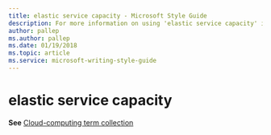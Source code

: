 ```yaml
---
title: elastic service capacity - Microsoft Style Guide
description: For more information on using 'elastic service capacity' in Microsoft documents, see 'Cloud-computing term collection.'
author: pallep
ms.author: pallep
ms.date: 01/19/2018
ms.topic: article
ms.service: microsoft-writing-style-guide
---
```


# elastic service capacity

**See** [Cloud-computing term collection](~/a-z-word-list-term-collections/term-collections/cloud-computing-terms.md)
